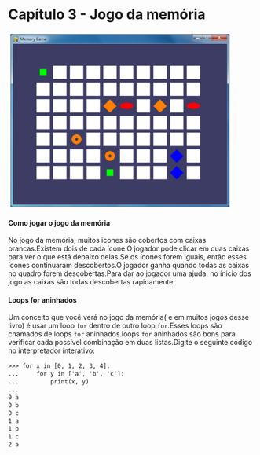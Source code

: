 # Capítulo 3 - Jogo da memória

![](imagens/imagem-33.png)

#### Como jogar o jogo da memória

No jogo da memória, muitos icones são cobertos com caixas brancas.Existem dois de cada ícone.O jogador pode clicar em duas caixas para ver o que está debaixo delas.Se os ícones forem iguais, então esses ícones continuaram descobertos.O jogador ganha quando todas as caixas no quadro forem descobertas.Para dar ao jogador uma ajuda, no ínicio dos jogo as caixas são todas descobertas rapidamente.

#### Loops for aninhados

Um conceito que você verá no jogo da memória( e em muitos jogos desse livro) é usar um loop `for` dentro de outro loop `for`.Esses loops são chamados de loops `for` aninhados.loops `for` aninhados são bons para verificar cada possível combinação em duas listas.Digite o seguinte código no interpretador interativo:

    >>> for x in [0, 1, 2, 3, 4]:
    ...     for y in ['a', 'b', 'c']:
    ...         print(x, y)
    ...
    0 a
    0 b
    0 c
    1 a
    1 b
    1 c
    2 a




